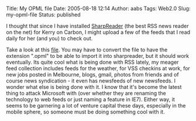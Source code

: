 Title: My OPML file
Date: 2005-08-18 12:14
Author: aabs
Tags: Web2.0
Slug: my-opml-file
Status: published

I thought that since I have installed [SharpReader](http://www.sharpreader.com) (the best RSS news reader on the net) for Kerry on Carbon, I might upload a few of the feeds that I read daily for her (and you) to check out.

Take a look at this [file](http://aabs.aspxconnection.com/20050818.feeds.xml). You may have to convert the file to have the extension ".opml" to be able to import it into sharpreader, but it should work eventually. Its quite cool what is being done with RSS lately, my meager feed collection includes feeds for the weather, for VSS checkins at work, for new jobs posted in Melbourne, blogs, gmail, photos from friends and of course news syndication - it even has newsfeeds of new newsfeeds. I wonder what else is being done with it. I know that it's become the latest thing to attack Microsoft with (over whether they are renaming the technology to web feeds or just naming a feature in IE7). Either way, it seems to be garnering a lot of venture capital these days, especially in the mobile sphere, so someone must be doing something cool with it.

